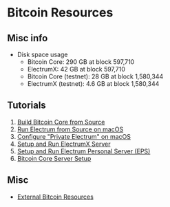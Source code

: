 # Bitcoin Resources

## Misc info

* Disk space usage
    * Bitcoin Core: 290 GB at block 597,710
    * ElectrumX: 42 GB at block 597,710
    * Bitcoin Core (testnet): 28 GB at block 1,580,344
    * ElectrumX (testnet): 4.6 GB at block 1,580,344

## Tutorials

1. [Build Bitcoin Core from Source](https://github.com/janoside/bitcoin-resources/wiki/Build-Bitcoin-Core-from-Source)
2. [Run Electrum from Source on macOS](https://github.com/janoside/bitcoin-resources/wiki/Run-Electrum-from-source-on-macOS)
3. [Configure "Private Electrum" on macOS](https://github.com/janoside/bitcoin-resources/wiki/Configure-%22Private-Electrum%22-on-macOS)
4. [Setup and Run ElectrumX Server](https://github.com/janoside/bitcoin-resources/wiki/Setup-and-run-ElectrumX-Server)
5. [Setup and Run Electrum Personal Server (EPS)](https://github.com/janoside/bitcoin-resources/wiki/Setup-and-run-Electrum-Personal-Server-(EPS))
6. [Bitcoin Core Server Setup](https://github.com/janoside/bitcoin-resources/wiki/Bitcoin-Core-Server-Setup)


## Misc

* [External Bitcoin Resources](https://github.com/janoside/bitcoin-resources/wiki/External-Bitcoin-Resources)
